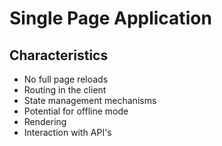 # Single Page Application

## Characteristics

- No full page reloads
- Routing in the client
- State management mechanisms
- Potential for offline mode
- Rendering
- Interaction with API's
